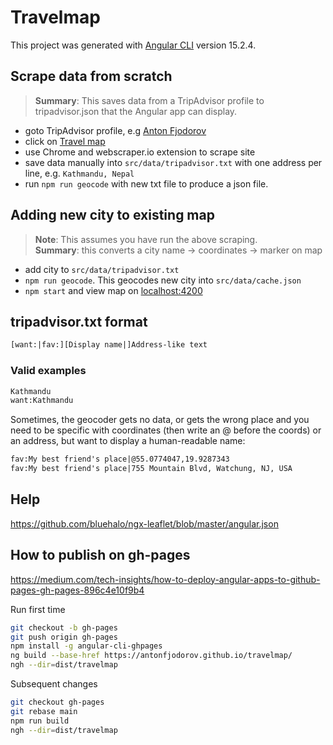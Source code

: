 # Travelmap

This project was generated with [Angular CLI](https://github.com/angular/angular-cli) version 15.2.4.

## Scrape data from scratch

> **Summary**: This saves data from a TripAdvisor profile to tripadvisor.json that the Angular app can display.

- goto TripAdvisor profile, e.g [Anton Fjodorov](https://www.tripadvisor.com/Profile/antonfjodorov)
- click on [Travel map](https://www.tripadvisor.com/TravelMap-a_uid.9C1F11292E426BD15C28EDA8C2114F50)
- use Chrome and webscraper.io extension to scrape site
- save data manually into `src/data/tripadvisor.txt` with one address per line, e.g. `Kathmandu, Nepal`
- run `npm run geocode` with new txt file to produce a json file.

## Adding new city to existing map

> **Note**: This assumes you have run the above scraping.\
**Summary**: this converts a city name → coordinates → marker on map

- add city to `src/data/tripadvisor.txt`
- `npm run geocode`. This geocodes new city into `src/data/cache.json`
- `npm start` and view map on <localhost:4200>

## tripadvisor.txt format

```txt
[want:|fav:][Display name|]Address-like text
```

### Valid examples

```txt
Kathmandu
want:Kathmandu
```

Sometimes, the geocoder gets no data, or gets the wrong place and you need to be specific with coordinates (then write an @ before the coords) or an address, but want to display a human-readable name:

```txt
fav:My best friend's place|@55.0774047,19.9287343
fav:My best friend's place|755 Mountain Blvd, Watchung, NJ, USA
```

## Help

<https://github.com/bluehalo/ngx-leaflet/blob/master/angular.json>

## How to publish on gh-pages

<https://medium.com/tech-insights/how-to-deploy-angular-apps-to-github-pages-gh-pages-896c4e10f9b4>

Run first time

```sh
git checkout -b gh-pages
git push origin gh-pages
npm install -g angular-cli-ghpages
ng build --base-href https://antonfjodorov.github.io/travelmap/
ngh --dir=dist/travelmap
```

Subsequent changes

```sh
git checkout gh-pages
git rebase main
npm run build
ngh --dir=dist/travelmap
```
